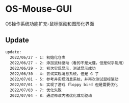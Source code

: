 # OS-Mouse-GUI
OS操作系统功能扩充-鼠标驱动和图形化界面

## Update
    
    update:
      2022/06/27 - 1: 初始化仓库
      2022/06/27 - 2: 添加鼠标驱动（看的不是太懂，但是似乎能用）
      2022/06/29 - 3: 初次实现显示，测试显示成功
      2022/06/30 - 4: 尝试实现消息系统，但是 G 了
      2022/07/01 - 5: 参考并实现消息系统，并再次测试鼠标驱动
      2022/07/01 - 6: 实现了游戏 floppy bird 但是需要优化
      2022/07/03 - 7: 优化失败
      2022/07/04 - 8: 通过修改内核优化成功驱动
